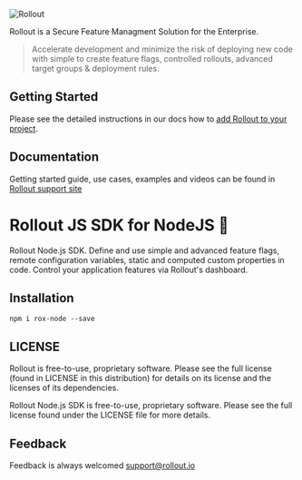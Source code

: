 ![Rollout](https://1ko9923xosh2dsbjsxpwqp45-wpengine.netdna-ssl.com/wp-content/themes/rollout/images/rollout_white_logo1.png)

Rollout is a Secure Feature Managment Solution for the Enterprise.

> Accelerate development and minimize the risk of deploying new code with simple to create feature flags, controlled rollouts, advanced target groups & deployment rules.

## Getting Started

Please see the detailed instructions in our docs how to [add Rollout to your project](https://support.rollout.io/docs/installing-the-sdk).

## Documentation

Getting started guide, use cases, examples and videos can be found in [Rollout support site](https://support.rollout.io)

# Rollout JS SDK for NodeJS  🦆 

Rollout Node.js SDK. Define and use simple and advanced feature flags, remote configuration variables, static and computed custom properties in code. Control your application features via Rollout's dashboard.

## Installation
```
npm i rox-node --save
```

## LICENSE

Rollout is free-to-use, proprietary software. Please see the full license (found in LICENSE in this distribution) for details on its license and the licenses of its dependencies.

Rollout Node.js SDK is free-to-use, proprietary software. Please see the full license found under the LICENSE file for more details.

## Feedback

Feedback is always welcomed support@rollout.io

